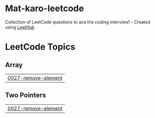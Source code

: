 # Mat-karo-leetcode
Collection of LeetCode questions to ace the coding interview! - Created using [LeetHub](https://github.com/QasimWani/LeetHub)

<!---LeetCode Topics Start-->
# LeetCode Topics
## Array
|  |
| ------- |
| [0027-remove-element](https://github.com/yashrathee0707/Mat-karo-leetcode/tree/master/0027-remove-element) |
## Two Pointers
|  |
| ------- |
| [0027-remove-element](https://github.com/yashrathee0707/Mat-karo-leetcode/tree/master/0027-remove-element) |
<!---LeetCode Topics End-->
